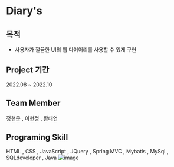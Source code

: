 # Diary's


## 목적
* 사용자가 깔끔한 UI의 웹 다이어리를 사용할 수 있게 구현 

## Project 기간
2022.08 ~ 2022.10

## Team Member
정현문 , 이현정 , 황태연

## Programing Skill
HTML , CSS , JavaScript , JQuery , Spring MVC , Mybatis , MySql , SQLdeveloper , Java
![image](https://user-images.githubusercontent.com/63546807/197484483-6e375d45-b2a7-49bb-a395-c1a46ea77cf0.png)




